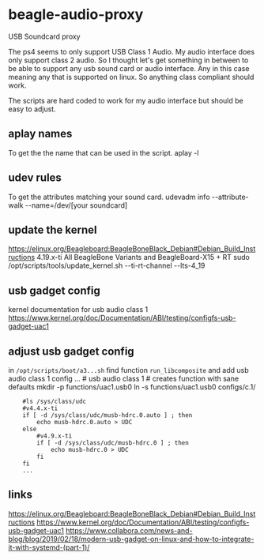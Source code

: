 # beagle-audio-proxy
USB Soundcard proxy

The ps4 seems to only support USB Class 1 Audio. My audio interface does only support class 2 audio. So I thought let's get something in between to be able to support any usb sound card or audio interface. Any in this case meaning any that is supported on linux. So anything class compliant should work.

The scripts are hard coded to work for my audio interface but should be easy to adjust.

## aplay names
To get the the name that can be used in the script.
    aplay -l

## udev rules
To get the attributes matching your sound card.
    udevadm info --attribute-walk --name=/dev/[your soundcard]

## update the kernel
https://elinux.org/Beagleboard:BeagleBoneBlack_Debian#Debian_Build_Instructions
4.19.x-ti All BeagleBone Variants and BeagleBoard-X15 + RT
    sudo /opt/scripts/tools/update_kernel.sh --ti-rt-channel --lts-4_19

## usb gadget config
kernel documentation for usb audio class 1
https://www.kernel.org/doc/Documentation/ABI/testing/configfs-usb-gadget-uac1

## adjust usb gadget config
in `/opt/scripts/boot/a3...sh`
find function `run_libcomposite` and add usb audio class 1 config
        ...
        # usb audio class 1
        # creates function with sane defaults
        mkdir -p functions/uac1.usb0
        ln -s functions/uac1.usb0 configs/c.1/

        #ls /sys/class/udc
		#v4.4.x-ti
		if [ -d /sys/class/udc/musb-hdrc.0.auto ] ; then
			echo musb-hdrc.0.auto > UDC
		else
			#v4.9.x-ti
			if [ -d /sys/class/udc/musb-hdrc.0 ] ; then
				echo musb-hdrc.0 > UDC
			fi
		fi
        ...

## links
https://elinux.org/Beagleboard:BeagleBoneBlack_Debian#Debian_Build_Instructions
https://www.kernel.org/doc/Documentation/ABI/testing/configfs-usb-gadget-uac1
https://www.collabora.com/news-and-blog/blog/2019/02/18/modern-usb-gadget-on-linux-and-how-to-integrate-it-with-systemd-(part-1)/
